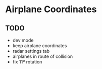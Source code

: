 # Airplane Coordinates

## TODO

- dev mode
- keep airplane coordinates
- radar settings tab 
- airplanes in route of collision
- fix 11º rotation 